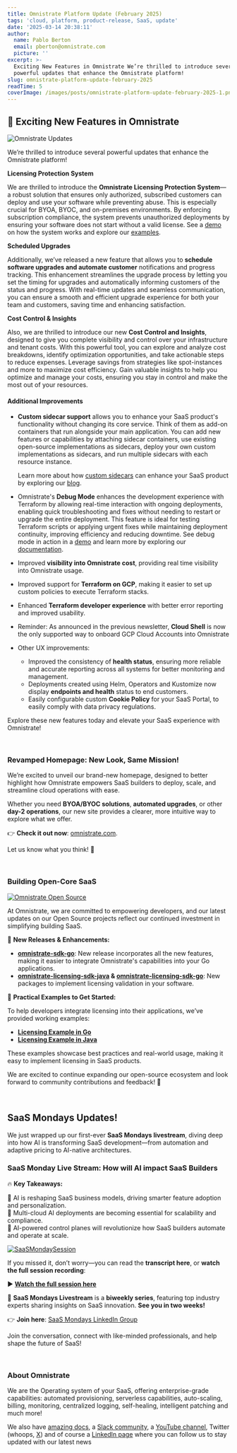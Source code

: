 ```yaml
---
title: Omnistrate Platform Update (February 2025)
tags: 'cloud, platform, product-release, SaaS, update'
date: '2025-03-14 20:38:11'
author:
  name: Pablo Berton
  email: pberton@omnistrate.com
  picture: ''
excerpt: >-
  Exciting New Features in Omnistrate We’re thrilled to introduce several
  powerful updates that enhance the Omnistrate platform!
slug: omnistrate-platform-update-february-2025
readTime: 5
coverImage: /images/posts/omnistrate-platform-update-february-2025-1.png
---
```



## 🚀 Exciting New Features in Omnistrate


![Omnistrate Updates](/images/posts/omnistrate-platform-update-february-2025-1.png)

We’re thrilled to introduce several powerful updates that enhance the Omnistrate platform!

**Licensing Protection System**

We are thrilled to introduce the **Omnistrate Licensing Protection System**—a robust solution that ensures only authorized, subscribed customers can deploy and use your software while preventing abuse. This is especially crucial for BYOA, BYOC, and on-premises environments. By enforcing subscription compliance, the system prevents unauthorized deployments by ensuring your software does not start without a valid license. See a [demo](https://www.youtube.com/watch?v=D-P8fLZrN18) on how the system works and explore our [examples](https://docs.omnistrate.com/build-guides/licensing-protection/#examples).  

**Scheduled Upgrades**

Additionally, we’ve released a new feature that allows you to **schedule software upgrades and automate customer** notifications and progress tracking. This enhancement streamlines the upgrade process by letting you set the timing for upgrades and automatically informing customers of the status and progress. With real-time updates and seamless communication, you can ensure a smooth and efficient upgrade experience for both your team and customers, saving time and enhancing satisfaction.  

**Cost Control & Insights**

Also, we are thrilled to introduce our new **Cost Control and Insights**, designed to give you complete visibility and control over your infrastructure and tenant costs. With this powerful tool, you can explore and analyze cost breakdowns, identify optimization opportunities, and take actionable steps to reduce expenses. Leverage savings from strategies like spot-instances and more to maximize cost efficiency. Gain valuable insights to help you optimize and manage your costs, ensuring you stay in control and make the most out of your resources.  


#### Additional Improvements  


- **Custom sidecar support** allows you to enhance your SaaS product's functionality without changing its core service. Think of them as add-on containers that run alongside your main application. You can add new features or capabilities by attaching sidecar containers, use existing open-source implementations as sidecars, deploy your own custom implementations as sidecars, and run multiple sidecars with each resource instance.

  Learn more about how [custom sidecars](https://docs.omnistrate.com/build-guides/custom-sidecars/#custom-sidecars) can enhance your SaaS product by exploring our [blog](https://blog.omnistrate.com/posts/130).

- Omnistrate's **Debug Mode** enhances the development experience with Terraform by allowing real-time interaction with ongoing deployments, enabling quick troubleshooting and fixes without needing to restart or upgrade the entire deployment. This feature is ideal for testing Terraform scripts or applying urgent fixes while maintaining deployment continuity, improving efficiency and reducing downtime. See debug mode in action in a [demo](https://www.youtube.com/watch?v=TfI8BSp2XNY) and learn more by exploring our [documentation](https://docs.omnistrate.com/operate-guides/operational-insights/#debug-mode).

- Improved **visibility into Omnistrate cost**, providing real time visibility into Omnistrate usage.

- Improved support for **Terraform on GCP**, making it easier to set up custom policies to execute Terraform stacks.

- Enhanced **Terraform developer experience** with better error reporting and improved usability.

- Reminder: As announced in the previous newsletter, **Cloud Shell** is now the only supported way to onboard GCP Cloud Accounts into Omnistrate

- Other UX improvements:

    - Improved the consistency of **health status**, ensuring more reliable and accurate reporting across all systems for better monitoring and management.
    - Deployments created using Helm, Operators and Kustomize now display **endpoints and health** status to end customers.
    - Easily configurable custom **Cookie Policy** for your SaaS Portal, to easily comply with data privacy regulations.

Explore these new features today and elevate your SaaS experience with Omnistrate!

<br/>


### Revamped Homepage: New Look, Same Mission!


We’re excited to unveil our brand-new homepage, designed to better highlight how Omnistrate empowers SaaS builders to deploy, scale, and streamline cloud operations with ease.  

Whether you need **BYOA/BYOC solutions**, **automated upgrades**, or other **day-2 operations**, our new site provides a clearer, more intuitive way to explore what we offer.  

👉 **Check it out now**: [omnistrate.com](https://omnistrate.com).

Let us know what you think! 🚀  

<br/>


### Building Open-Core SaaS


[![Omnistrate Open Source](/images/posts/omnistrate-platform-update-february-2025-2.png)](https://github.com/omnistrate-oss/)

At Omnistrate, we are committed to empowering developers, and our latest updates on our Open Source projects reflect our continued investment in simplifying building SaaS.  

🚀 **New Releases & Enhancements:**  

- **[omnistrate-sdk-go](https://github.com/omnistrate-oss/omnistrate-sdk-go)**: New release incorporates all the new features, making it easier to integrate Omnistrate's capabilities into your Go applications.  
- **[omnistrate-licensing-sdk-java](https://github.com/omnistrate-oss/omnistrate-licensing-sdk-java) & [omnistrate-licensing-sdk-go](https://github.com/omnistrate-oss/omnistrate-licensing-sdk-go)**: New packages to implement licensing validation in your software.  

📌 **Practical Examples to Get Started:**  

To help developers integrate licensing into their applications, we’ve provided working examples:  

- **[Licensing Example in Go](https://github.com/omnistrate-community/licensing-example-go)**  
- **[Licensing Example in Java](https://github.com/omnistrate-community/licensing-example-java)**  

These examples showcase best practices and real-world usage, making it easy to implement licensing in SaaS products.  

We are excited to continue expanding our open-source ecosystem and look forward to community contributions and feedback! 🚀  

<br/>


## SaaS Mondays Updates!

We just wrapped up our first-ever **SaaS Mondays livestream**, diving deep into how AI is transforming SaaS development—from automation and adaptive pricing to AI-native architectures.  


### **SaaS Monday Live Stream: How will AI impact SaaS Builders**  


🔥 **Key Takeaways:**  

🔹 AI is reshaping SaaS business models, driving smarter feature adoption and personalization.  
🔹 Multi-cloud AI deployments are becoming essential for scalability and compliance.  
🔹 AI-powered control planes will revolutionize how SaaS builders automate and operate at scale.  

[![SaaSMondaySession](/images/posts/omnistrate-platform-update-february-2025-3.jpg)](https://www.linkedin.com/events/saasmondaylivestream7298108656586305537/)

If you missed it, don’t worry—you can read the **transcript here**, or **watch the full session recording**:  

▶️ **[Watch the full session here](https://www.linkedin.com/events/saasmondaylivestream7298108656586305537/)**  

📅 **SaaS Mondays Livestream** is a **biweekly series**, featuring top industry experts sharing insights on SaaS innovation. **See you in two weeks!**  

👉 **Join here**: [SaaS Mondays LinkedIn Group](https://www.linkedin.com/groups/9880017/)  

Join the conversation, connect with like-minded professionals, and help shape the future of SaaS!

<br/>


### About Omnistrate


We are the Operating system of your SaaS, offering enterprise-grade capabilities: automated provisioning, serverless capabilities, auto-scaling, billing, monitoring, centralized logging, self-healing, intelligent patching and much more!

We also have [amazing docs][9], a [Slack community][10], a [YouTube channel][11], Twitter (whoops, [X][12]) and of course a [LinkedIn page][13] where you can follow us to stay updated with our latest news

  [9]: http://docs.omnistrate.com
  [10]: https://join.slack.com/t/cloudnative-u5h1399/shared_invite/zt-1qf3cgi37-lCV1vKJlrBioqGuVjKBtyw
  [11]: https://www.youtube.com/@omnistrate
  [12]: https://twitter.com/omnistrate
  [13]: https://www.linkedin.com/company/omnistrate/
